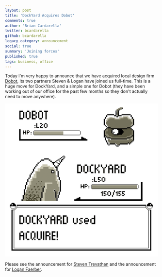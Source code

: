 ```yaml
---
layout: post
title: 'DockYard Acquires Dobot'
comments: true
author: 'Brian Cardarella'
twitter: bcardarella
github: bcardarella
legacy_category: announcement
social: true
summary: 'Joining forces'
published: true
tags: business, office
---
```


Today I'm very happy to announce that we have acquired local design firm
[Dobot](http://dobotdo.com), its two partners Steven & Logan have joined us full-time.
This is a huge move for DockYard, and a simple one for Dobot (they have
been working out of our office for the past few months so they don't
actually need to move anywhere).

![DockYard acquires Dobot](/images/acquire.gif)

Please see the announcement for [Steven
Trevathan](http://reefpoints.dockyard.com/announcement/2013/07/08/steven-trevathan-is-a-dockyarder.html)
and the announcement for [Logan
Faerber](http://reefpoints.dockyard.com/announcement/2013/07/08/logan-faerber-is-a-dockyarder.html).
